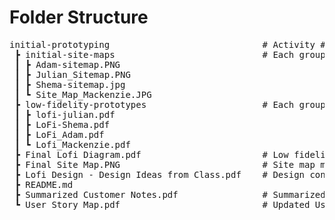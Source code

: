 # Folder Structure
<pre>
initial-prototyping                             # Activity #2 Deliverables
 ┣ initial-site-maps                            # Each group members site map
 ┃ ┣ Adam-sitemap.PNG
 ┃ ┣ Julian_Sitemap.PNG
 ┃ ┣ Shema-sitemap.jpg
 ┃ ┗ Site_Map_Mackenzie.JPG
 ┣ low-fidelity-prototypes                      # Each group members low fidelity prototype
 ┃ ┣ lofi-julian.pdf
 ┃ ┣ LoFi-Shema.pdf
 ┃ ┣ LoFi_Adam.pdf
 ┃ ┗ Lofi_Mackenzie.pdf
 ┣ Final Lofi Diagram.pdf                       # Low fidelity prototype created as a team
 ┣ Final Site Map.PNG                           # Site map made as a team
 ┣ Lofi Design - Design Ideas from Class.pdf    # Design concepts/ideas for our low fidelity prototype
 ┣ README.md
 ┣ Summarized Customer Notes.pdf                # Summarized customer notes from our meeting with customers on May 24th
 ┗ User Story Map.pdf                           # Updated User Story Map
</pre>
